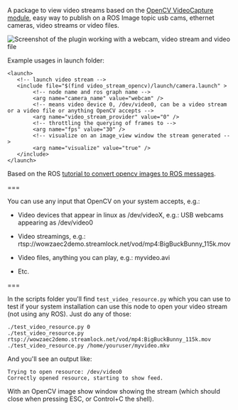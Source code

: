 A package to view video streams based on the [OpenCV VideoCapture module](http://docs.opencv.org/modules/highgui/doc/reading_and_writing_images_and_video.html#videocapture), easy way to publish on a ROS Image topic usb cams, ethernet cameras, video streams or video files.

![Screenshot of the plugin working with a webcam, video stream and video file](https://raw.githubusercontent.com/pal-robotics/video_stream_opencv/master/screenshot_usage.png)

Example usages in launch folder:

    <launch>
       <!-- launch video stream -->
       <include file="$(find video_stream_opencv)/launch/camera.launch" >
            <!-- node name and ros graph name -->
            <arg name="camera_name" value="webcam" />
            <!-- means video device 0, /dev/video0, can be a video stream or a video file or anything OpenCV accepts -->
            <arg name="video_stream_provider" value="0" />
            <!-- throttling the querying of frames to -->
            <arg name="fps" value="30" />
            <!-- visualize on an image_view window the stream generated -->
            <arg name="visualize" value="true" />
       </include>
    </launch>

Based on the ROS [tutorial to convert opencv images to ROS messages](http://wiki.ros.org/image_transport/Tutorials/PublishingImages).

===

You can use any input that OpenCV on your system accepts, e.g.:

* Video devices that appear in linux as /dev/videoX, e.g.: USB webcams appearing as /dev/video0

* Video streamings, e.g.: rtsp://wowzaec2demo.streamlock.net/vod/mp4:BigBuckBunny_115k.mov

* Video files, anything you can play, e.g.: myvideo.avi

* Etc.

===

In the scripts folder you'll find `test_video_resource.py` which you can use to test if your system
installation can use this node to open your video stream (not using any ROS). Just do any of those:

    ./test_video_resource.py 0
    ./test_video_resource.py rtsp://wowzaec2demo.streamlock.net/vod/mp4:BigBuckBunny_115k.mov
    ./test_video_resource.py /home/youruser/myvideo.mkv

And you'll see an output like:

    Trying to open resource: /dev/video0
    Correctly opened resource, starting to show feed.

With an OpenCV image show window showing the stream (which should close when pressing ESC, or Control+C the shell).

